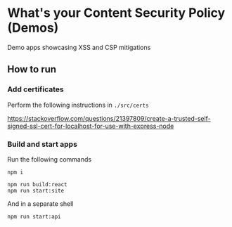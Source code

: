 # What's your Content Security Policy (Demos)

Demo apps showcasing XSS and CSP mitigations

## How to run

### Add certificates

Perform the following instructions in `./src/certs`

<https://stackoverflow.com/questions/21397809/create-a-trusted-self-signed-ssl-cert-for-localhost-for-use-with-express-node>

### Build and start apps

Run the following commands

    npm i

    npm run build:react
    npm run start:site

And in a separate shell

    npm run start:api
